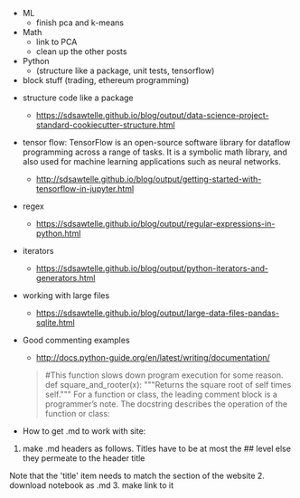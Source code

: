 - ML
  - finish pca and k-means
- Math
  - link to PCA
  - clean up the other posts
- Python
  - (structure like a package, unit tests, tensorflow)
- block stuff (trading, ethereum programming)

* structure code like a package
  * https://sdsawtelle.github.io/blog/output/data-science-project-standard-cookiecutter-structure.html
* tensor flow: TensorFlow is an open-source software library for dataflow programming across a range of tasks. It is a symbolic math library, and also used for machine learning applications such as neural networks.
  * http://sdsawtelle.github.io/blog/output/getting-started-with-tensorflow-in-jupyter.html
* regex
  * https://sdsawtelle.github.io/blog/output/regular-expressions-in-python.html
* iterators
  * https://sdsawtelle.github.io/blog/output/python-iterators-and-generators.html
* working with large files
  * https://sdsawtelle.github.io/blog/output/large-data-files-pandas-sqlite.html
* Good commenting examples
  * http://docs.python-guide.org/en/latest/writing/documentation/
  > #This function slows down program execution for some reason.
  >def square_and_rooter(x):
  >"""Returns the square root of self times self."""
  >For a function or class, the leading comment block is a programmer’s note. 
  >The docstring describes the operation of the  function or class:

* How to get .md to work with site:
1. make .md headers as follows. Titles have to be at most the ## level else they permeate to the header title
<!--
---
layout: default
title: Python Notes
description: posted by ghbcode on 2013/07/19
---
## Troubleshooting Code - timing, profiling and tracing
-->
Note that the 'title' item needs to match the section of the website
2. download notebook as .md
3. make link to it
